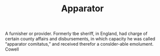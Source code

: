 ---
title: Apparator
permalink: "/definitions/apparator.html"
body: A furnisher or provider. Formerly tbe sheriff, in England, had charge of certain
  county affairs and disbursements, in which capacity he was called “apparator comitatus,”
  and received therefor a conslder-able emolument. Cowell
published_at: '2018-07-07'
layout: post
---